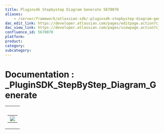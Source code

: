 ```yaml
---
title: Pluginsdk Stepbystep Diagram Generate 5670070
aliases:
    - /server/framework/atlassian-sdk/-pluginsdk-stepbystep-diagram-generate-5670070.html
dac_edit_link: https://developer.atlassian.com/pages/editpage.action?cjm=wozere&pageId=5670070
dac_view_link: https://developer.atlassian.com/pages/viewpage.action?cjm=wozere&pageId=5670070
confluence_id: 5670070
platform:
product:
category:
subcategory:
---
```

# Documentation : \_PluginSDK\_StepByStep\_Diagram\_Generate

<table>
<colgroup>
<col style="width: 100%" />
</colgroup>
<tbody>
<tr class="odd">
<td><table>
<caption> </caption>
<tbody>
<tr class="odd">
<td><img src="/server/framework/atlassian-sdk/images/5865620.png" class="gliffy-macro-image" /></td>
</tr>
</tbody>
</table></td>
</tr>
</tbody>
</table>


























